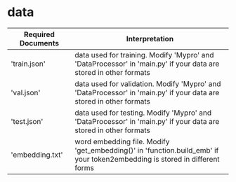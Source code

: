 # data
|Required Documents | Interpretation |
| --| --|
|'train.json'|data used for training. Modify 'Mypro' and 'DataProcessor' in 'main.py' if your data are stored in other formats|
|'val.json'|data used for validation. Modify 'Mypro' and 'DataProcessor' in 'main.py' if your data are stored in other formats|
|'test.json'|data used for testing. Modify 'Mypro' and 'DataProcessor' in 'main.py' if your data are stored in other formats|
|'embedding.txt'|word embedding file. Modify 'get_embedding()' in 'function.build_emb' if your token2embedding is stored in different forms|